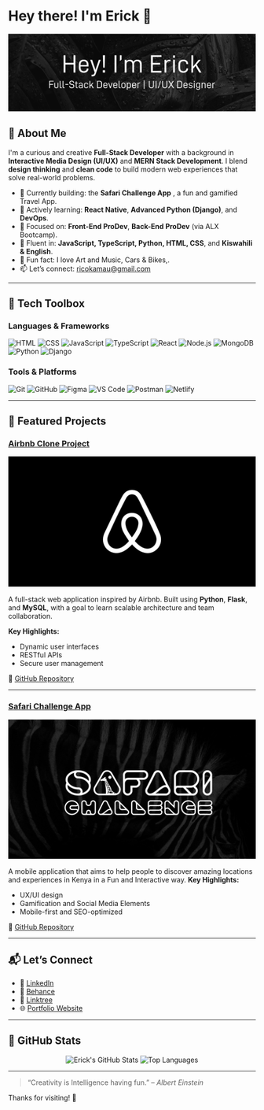 # Hey there! I'm Erick 👋

![Erick's Banner](https://github.com/Ricokamau/Ricokamau/blob/main/Images/neewbanner.png?raw=true)

## 🚀 About Me

I'm a curious and creative **Full-Stack Developer** with a background in **Interactive Media Design (UI/UX)** and **MERN Stack Development**. I blend **design thinking** and **clean code** to build modern web experiences that solve real-world problems.

- 🔭 Currently building: the **Safari Challenge App** , a fun and gamified Travel App.
- 🌱 Actively learning: **React Native**, **Advanced Python (Django)**, and **DevOps**.
- 🧠 Focused on: **Front-End ProDev**, **Back-End ProDev** (via ALX Bootcamp).
- 💬 Fluent in: **JavaScript, TypeScript, Python, HTML, CSS**, and **Kiswahili & English**.
- 🧘 Fun fact: I love Art and Music, Cars & Bikes,.
- 📫 Let’s connect: [ricokamau@gmail.com](mailto:ricokamau@gmail.com)

---

## 🧠 Tech Toolbox

### Languages & Frameworks
![HTML](https://img.shields.io/badge/HTML5-E34F26?style=flat&logo=html5&logoColor=white)
![CSS](https://img.shields.io/badge/CSS3-1572B6?style=flat&logo=css3&logoColor=white)
![JavaScript](https://img.shields.io/badge/JavaScript-F7DF1E?style=flat&logo=javascript&logoColor=black)
![TypeScript](https://img.shields.io/badge/TypeScript-007ACC?style=flat&logo=typescript&logoColor=white)
![React](https://img.shields.io/badge/React-61DAFB?style=flat&logo=react&logoColor=black)
![Node.js](https://img.shields.io/badge/Node.js-339933?style=flat&logo=node.js&logoColor=white)
![MongoDB](https://img.shields.io/badge/MongoDB-47A248?style=flat&logo=mongodb&logoColor=white)
![Python](https://img.shields.io/badge/Python-3776AB?style=flat&logo=python&logoColor=white)
![Django](https://img.shields.io/badge/Django-092E20?style=flat&logo=django&logoColor=white)

### Tools & Platforms
![Git](https://img.shields.io/badge/Git-F05032?style=flat&logo=git&logoColor=white)
![GitHub](https://img.shields.io/badge/GitHub-181717?style=flat&logo=github&logoColor=white)
![Figma](https://img.shields.io/badge/Figma-F24E1E?style=flat&logo=figma&logoColor=white)
![VS Code](https://img.shields.io/badge/VS_Code-007ACC?style=flat&logo=visual-studio-code&logoColor=white)
![Postman](https://img.shields.io/badge/Postman-FF6C37?style=flat&logo=postman&logoColor=white)
![Netlify](https://img.shields.io/badge/Netlify-00C7B7?style=flat&logo=netlify&logoColor=white)

---

## 🌟 Featured Projects

### [Airbnb Clone Project](https://github.com/Ricokamau/AirBnB_clone)

![Airbnb Clone](https://github.com/Ricokamau/Ricokamau/blob/main/Images/airbnbclone.png?raw=true)

A full-stack web application inspired by Airbnb. Built using **Python**, **Flask**, and **MySQL**, with a goal to learn scalable architecture and team collaboration.

**Key Highlights:**
- Dynamic user interfaces
- RESTful APIs
- Secure user management

🔗 [GitHub Repository](https://github.com/Ricokamau/AirBnB_clone)

---

### [Safari Challenge App](https://sites.google.com/students.tukenya.ac.ke/safari-challenge-app/home)

![Safari Challenge](https://github.com/Ricokamau/Ricokamau/blob/main/Images/SF.jpg?raw=true)

A mobile application that aims to help people to discover amazing locations and experiences in Kenya in a Fun and Interactive way. 
**Key Highlights:**
- UX/UI design
- Gamification and Social Media Elements
- Mobile-first and SEO-optimized

🔗 [GitHub Repository](https://github.com/Ricokamau/Safari-Challenge)

---

## 📬 Let’s Connect

- 💼 [LinkedIn](https://www.linkedin.com/in/yourprofile)
- 📸 [Behance](https://www.behance.net/ricokamau)
- 📸 [Linktree](https://linktr.ee/Ricokamau)
- 🌐 [Portfolio Website](https://ricokamau.com)

---

## 🎯 GitHub Stats

<p align="center">
  <img src="https://github-readme-stats.vercel.app/api?username=Ricokamau&show_icons=true&theme=radical" alt="Erick's GitHub Stats" />
  <img src="https://github-readme-stats.vercel.app/api/top-langs/?username=Ricokamau&layout=compact&theme=radical" alt="Top Languages" />
</p>

---

> “Creativity is Intelligence having fun.” – *Albert Einstein*

Thanks for visiting! 🙌

<!--
**Ricokamau/Ricokamau** is a ✨ _special_ ✨ repository because its `README.md` (this file) appears on your GitHub profile.

Here are some ideas to get you started:

- 🔭 I’m currently working on ...
- 🌱 I’m currently learning ...
- 👯 I’m looking to collaborate on ...
- 🤔 I’m looking for help with ...
- 💬 Ask me about ...
- 📫 How to reach me: ...
- 😄 Pronouns: ...
- ⚡ Fun fact: ...
-->
